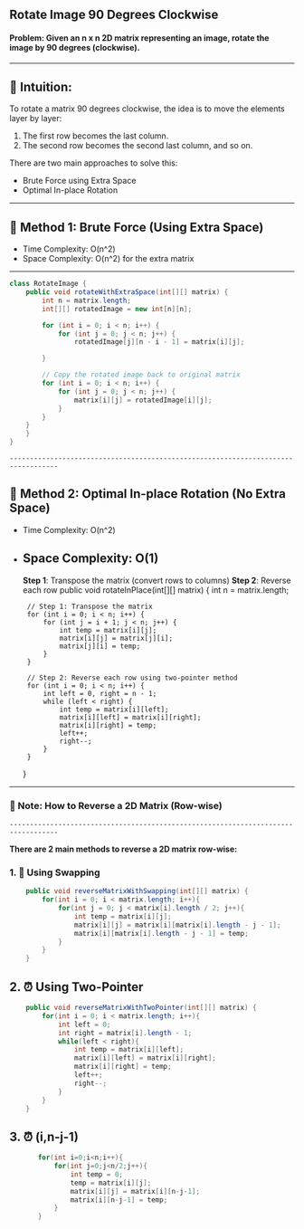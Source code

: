 ## Rotate Image 90 Degrees Clockwise

#### Problem: Given an n x n 2D matrix representing an image, rotate the image by 90 degrees (clockwise).

---------------------------------------------------
🧠 Intuition:
---------------------------------------------------
To rotate a matrix 90 degrees clockwise, the idea is to move the elements layer by layer:
1. The first row becomes the last column.
2. The second row becomes the second last column, and so on.

There are two main approaches to solve this:
- Brute Force using Extra Space
- Optimal In-place Rotation


 ---------------------------------------------------
## 🔸 Method 1: Brute Force (Using Extra Space)
- Time Complexity: O(n^2)
- Space Complexity: O(n^2) for the extra matrix
 ---------------------------------------------------

```java
class RotateImage {
    public void rotateWithExtraSpace(int[][] matrix) {
        int n = matrix.length;
        int[][] rotatedImage = new int[n][n];

        for (int i = 0; i < n; i++) {
            for (int j = 0; j < n; j++) {
                rotatedImage[j][n - i - 1] = matrix[i][j];

        }

        // Copy the rotated image back to original matrix
        for (int i = 0; i < n; i++) {
            for (int j = 0; j < n; j++) {
                matrix[i][j] = rotatedImage[i][j];
            }
        }
    }
    }
}
```
    ----------------------------------------------------------------------------------
## 🔸 Method 2: Optimal In-place Rotation (No Extra Space)
-  Time Complexity: O(n^2)
-  Space Complexity: O(1)
     ----------------------------------------------------------------------------------
     **Step 1**: Transpose the matrix (convert rows to columns)
     **Step 2**: Reverse each row
    public void rotateInPlace(int[][] matrix) {
        int n = matrix.length;

        // Step 1: Transpose the matrix
        for (int i = 0; i < n; i++) {
            for (int j = i + 1; j < n; j++) {
                int temp = matrix[i][j];
                matrix[i][j] = matrix[j][i];
                matrix[j][i] = temp;
            }
        }

        // Step 2: Reverse each row using two-pointer method
        for (int i = 0; i < n; i++) {
            int left = 0, right = n - 1;
            while (left < right) {
                int temp = matrix[i][left];
                matrix[i][left] = matrix[i][right];
                matrix[i][right] = temp;
                left++;
                right--;
            }
        }
    }

----------------------------------------------------------------------------------
### 📒 Note: How to Reverse a 2D Matrix (Row-wise)
    ----------------------------------------------------------------------------------
**There are 2 main methods to reverse a 2D matrix row-wise:**


###  1. 🔁 Using Swapping

```java
    public void reverseMatrixWithSwapping(int[][] matrix) {
        for(int i = 0; i < matrix.length; i++){
            for(int j = 0; j < matrix[i].length / 2; j++){
                int temp = matrix[i][j];
                matrix[i][j] = matrix[i][matrix[i].length - j - 1];
                matrix[i][matrix[i].length - j - 1] = temp;
            }
        }
    }
```

## 2. ⏰ Using Two-Pointer

```java
    public void reverseMatrixWithTwoPointer(int[][] matrix) {
        for(int i = 0; i < matrix.length; i++){
            int left = 0;
            int right = matrix[i].length - 1;
            while(left < right){
                int temp = matrix[i][left];
                matrix[i][left] = matrix[i][right];
                matrix[i][right] = temp;
                left++;
                right--;
            }
        }
    }
```

 ##  3. ⏰ (i,n-j-1)

 ```java
        for(int i=0;i<n;i++){
            for(int j=0;j<n/2;j++){
                int temp = 0;
                temp = matrix[i][j];
                matrix[i][j] = matrix[i][n-j-1];
                matrix[i][n-j-1] = temp;
            }
        }
```
